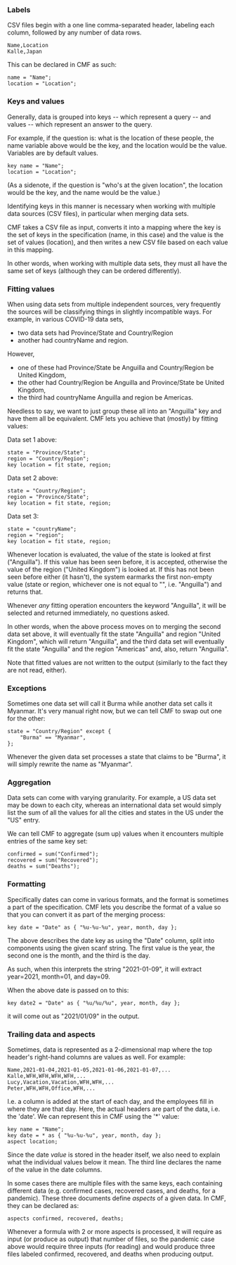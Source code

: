 ### Labels

CSV files begin with a one line comma-separated header, labeling each column, followed by any number of data rows.

```
Name,Location
Kalle,Japan
```

This can be declared in CMF as such:

```
name = "Name";
location = "Location";
```

### Keys and values

Generally, data is grouped into keys -- which represent a query -- and values -- which represent an answer to the query.

For example, if the question is: what is the location of these people, the name variable above would be the key, and the location would be the value. Variables are by default values.

```
key name = "Name";
location = "Location";
```

(As a sidenote, if the question is "who's at the given location", the location would be the key, and the name would be the value.)

Identifying keys in this manner is necessary when working with multiple data sources (CSV files), in particular when merging data sets.

CMF takes a CSV file as input, converts it into a mapping where the key is the set of keys in the specification (name, in this case) and the value is the set of values (location), and then writes a new CSV file based on each value in this mapping.

In other words, when working with multiple data sets, they must all have the same set of keys (although they can be ordered differently).

### Fitting values

When using data sets from multiple independent sources, very frequently the sources will be classifying things in slightly incompatible ways. For example, in various COVID-19 data sets,
* two data sets had Province/State and Country/Region
* another had countryName and region.

However,
* one of these had Province/State be Anguilla and Country/Region be United Kingdom,
* the other had Country/Region be Anguilla and Province/State be United Kingdom,
* the third had countryName Anguilla and region be Americas.

Needless to say, we want to just group these all into an "Anguilla" key and have them all be equivalent. CMF lets you achieve that (mostly) by fitting values:

Data set 1 above:

```
state = "Province/State";
region = "Country/Region";
key location = fit state, region;
```

Data set 2 above:

```
state = "Country/Region";
region = "Province/State";
key location = fit state, region;
```

Data set 3:

```
state = "countryName";
region = "region";
key location = fit state, region;
```

Whenever location is evaluated, the value of the state is looked at first ("Anguilla"). If this value has been seen before, it is accepted, otherwise the value of the region ("United Kingdom") is looked at. If this has not been seen before either (it hasn't), the system earmarks the first non-empty value (state or region, whichever one is not equal to "", i.e. "Anguilla") and returns that.

Whenever *any* fitting operation encounters the keyword "Anguilla", it will be selected and returned immediately, no questions asked.

In other words, when the above process moves on to merging the second data set above, it will eventually fit the state "Anguilla" and region "United Kingdom", which will return "Anguilla", and the third data set will eventually fit the state "Anguilla" and the region "Americas" and, also, return "Anguilla".

Note that fitted values are not written to the output (similarly to the fact they are not read, either).

### Exceptions

Sometimes one data set will call it Burma while another data set calls it Myanmar. It's very manual right now, but we can tell CMF to swap out one for the other:

```
state = "Country/Region" except {
    "Burma" == "Myanmar",
};
```

Whenever the given data set processes a state that claims to be "Burma", it will simply rewrite the name as "Myanmar".

### Aggregation

Data sets can come with varying granularity. For example, a US data set may be down to each city, whereas an international data set would simply list the sum of all the values for all the cities and states in the US under the "US" entry.

We can tell CMF to aggregate (sum up) values when it encounters multiple entries of the same key set:

```
confirmed = sum("Confirmed");
recovered = sum("Recovered");
deaths = sum("Deaths");
```

### Formatting

Specifically dates can come in various formats, and the format is sometimes a part of the specification. CMF lets you describe the format of a value so that you can convert it as part of the merging process:

```
key date = "Date" as { "%u-%u-%u", year, month, day };
```

The above describes the date key as using the "Date" column, split into components using the given scanf string. The first value is the year, the second one is the month, and the third is the day.

As such, when this interprets the string "2021-01-09", it will extract year=2021, month=01, and day=09.

When the above date is passed on to this:

```
key date2 = "Date" as { "%u/%u/%u", year, month, day };
```

it will come out as "2021/01/09" in the output.

### Trailing data and aspects

Sometimes, data is represented as a 2-dimensional map where the top header's right-hand columns are values as well. For example:

```
Name,2021-01-04,2021-01-05,2021-01-06,2021-01-07,...
Kalle,WFH,WFH,WFH,WFH,...
Lucy,Vacation,Vacation,WFH,WFH,...
Peter,WFH,WFH,Office,WFH,...
```

I.e. a column is added at the start of each day, and the employees fill in where they are that day.
Here, the actual headers are part of the data, i.e. the 'date'. We can represent this in CMF using the '*' value:

```
key name = "Name";
key date = * as { "%u-%u-%u", year, month, day };
aspect location;
```

Since the date *value* is stored in the header itself, we also need to explain what the individual values below it mean. The third line declares the name of the value in the date columns.

In some cases there are multiple files with the same keys, each containing different data (e.g. confirmed cases, recovered cases, and deaths, for a pandemic). These three documents define *aspects* of a given data. In CMF, they can be declared as:

```
aspects confirmed, recovered, deaths;
```

Whenever a formula with 2 or more aspects is processed, it will require as input (or produce as output) that number of files, so the pandemic case above would require three inputs (for reading) and would produce three files labeled confirmed, recovered, and deaths when producing output.
